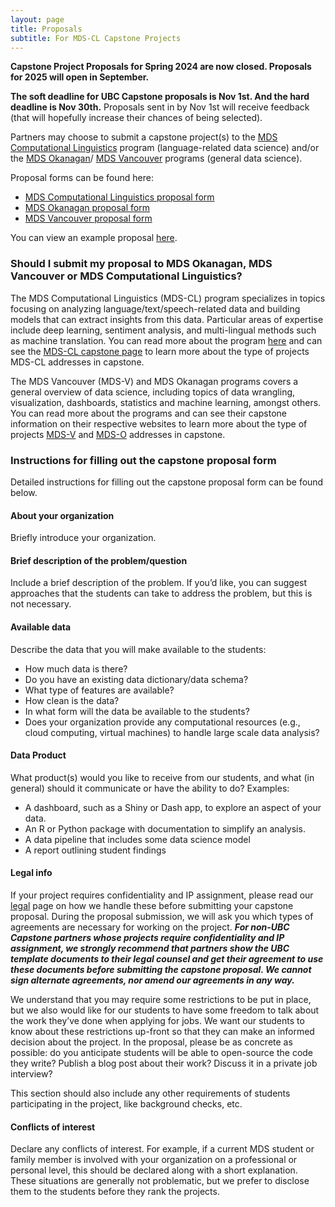```yaml
---
layout: page
title: Proposals
subtitle: For MDS-CL Capstone Projects
---
```


**Capstone Project Proposals for Spring 2024 are now closed. Proposals for 2025 will open in September.**  

**The soft deadline for UBC Capstone proposals is Nov 1st. And the hard deadline is Nov 30th.** Proposals sent in by Nov 1st will receive feedback (that will hopefully increase their chances of being selected). 

Partners may choose to submit a capstone project(s) to the [MDS Computational Linguistics](https://ubc-mdscl.github.io/program/aboutme/) program (language-related data science) and/or the [MDS Okanagan](https://ubco-mds.github.io/)/ [MDS Vancouver](https://ubc-mds.github.io/about/) programs (general data science).  

Proposal forms can be found here: 
* [MDS Computational Linguistics proposal form](https://ubc.ca1.qualtrics.com/jfe/form/SV_0VdmnKK7058Gy6W)
* [MDS Okanagan proposal form](https://ubco-mds.github.io/capstone/proposal/)
* [MDS Vancouver proposal form](https://ubc.ca1.qualtrics.com/jfe/form/SV_cDgsSg3eb9zPcZo)

You can view an example proposal [here](https://ubc-mds.github.io/capstone/sample_proposal/).

### Should I submit my proposal to MDS Okanagan, MDS Vancouver or MDS Computational Linguistics? 

The MDS Computational Linguistics (MDS-CL) program specializes in topics focusing on analyzing language/text/speech-related data and building models that can extract insights from this data. Particular areas of expertise include deep learning, sentiment analysis, and multi-lingual methods such as machine translation. You can read more about the program [here](https://masterdatascience.ubc.ca/programs/computational-linguistics) and can see the [MDS-CL capstone page](https://ubc-mdscl.github.io/capstone/about/) to learn more about the type of projects MDS-CL addresses in capstone. 

The MDS Vancouver (MDS-V) and MDS Okanagan programs covers a general overview of data science, including topics of data wrangling, visualization, dashboards, statistics and machine learning, amongst others. You can read more about the programs and can see their capstone information on their respective websites to learn more about the type of projects [MDS-V](https://ubc-mds.github.io/capstone/about/) and [MDS-O](https://ubco-mds.github.io/) addresses in capstone. 

### Instructions for filling out the capstone proposal form

Detailed instructions for filling out the capstone proposal form can be found below. 

#### About your organization 

Briefly introduce your organization. 

#### Brief description of the problem/question 

Include a brief description of the problem. If you’d like, you can suggest approaches that the students can take to address the problem, but this is not necessary. 

#### Available data 

Describe the data that you will make available to the students: 
* How much data is there?
* Do you have an existing data dictionary/data schema?
* What type of features are available?
* How clean is the data?
* In what form will the data be available to the students?
* Does your organization provide any computational resources (e.g., cloud computing, virtual machines) to handle large scale data analysis? 

#### Data Product 

What product(s) would you like to receive from our students, and what (in general) should it communicate or have the ability to do? Examples: 
* A dashboard, such as a Shiny or Dash app, to explore an aspect of your data.
* An R or Python package with documentation to simplify an analysis.
* A data pipeline that includes some data science model
* A report outlining student findings 

#### Legal info 

If your project requires confidentiality and IP assignment, please read our [legal](https://ubc-mdscl.github.io/capstone/guide-to-mutual-nda-ip/) page on how we handle these before submitting your capstone proposal. During the proposal submission, we will ask you which types of agreements are necessary for working on the project. **_For non-UBC Capstone partners whose projects require confidentiality and IP assignment, we strongly recommend that partners show the UBC template documents to their legal counsel and get their agreement to use these documents before submitting the capstone proposal. We cannot sign alternate agreements, nor amend our agreements in any way._** 

We understand that you may require some restrictions to be put in place, but we also would like for our students to have some freedom to talk about the work they’ve done when applying for jobs. We want our students to know about these restrictions up-front so that they can make an informed decision about the project. In the proposal, please be as concrete as possible: do you anticipate students will be able to open-source the code they write? Publish a blog post about their work? Discuss it in a private job interview? 

This section should also include any other requirements of students participating in the project, like background checks, etc. 

#### Conflicts of interest 

Declare any conflicts of interest. For example, if a current MDS student or family member is involved with your organization on a professional or personal level, this should be declared along with a short explanation. These situations are generally not problematic, but we prefer to disclose them to the students before they rank the projects. 

 
